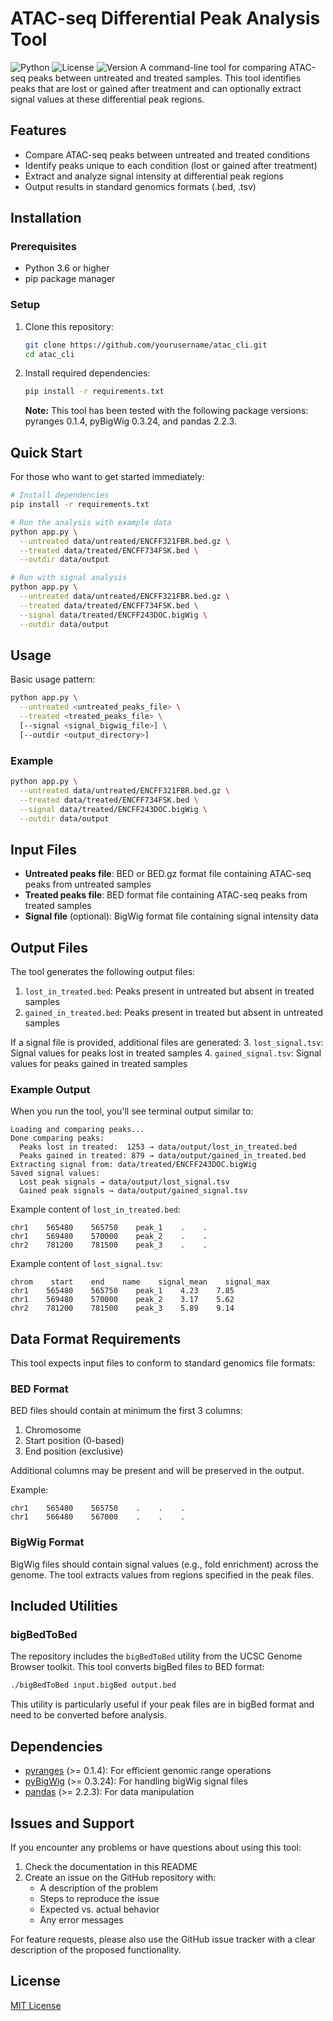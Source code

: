 # ATAC-seq Differential Peak Analysis Tool

![Python](https://img.shields.io/badge/python-≥3.6-blue.svg)
![License](https://img.shields.io/badge/license-MIT-green.svg)
![Version](https://img.shields.io/badge/version-0.1.0-orange.svg)
A command-line tool for comparing ATAC-seq peaks between untreated and treated samples. This tool identifies peaks that are lost or gained after treatment and can optionally extract signal values at these differential peak regions.

## Features

- Compare ATAC-seq peaks between untreated and treated conditions
- Identify peaks unique to each condition (lost or gained after treatment)
- Extract and analyze signal intensity at differential peak regions
- Output results in standard genomics formats (.bed, .tsv)

## Installation

### Prerequisites

- Python 3.6 or higher
- pip package manager

### Setup

1. Clone this repository:
   ```bash
   git clone https://github.com/yourusername/atac_cli.git
   cd atac_cli
   ```

2. Install required dependencies:
   ```bash
   pip install -r requirements.txt
   ```

   **Note:** This tool has been tested with the following package versions: pyranges 0.1.4, pyBigWig 0.3.24, and pandas 2.2.3.
## Quick Start

For those who want to get started immediately:

```bash
# Install dependencies
pip install -r requirements.txt

# Run the analysis with example data
python app.py \
  --untreated data/untreated/ENCFF321FBR.bed.gz \
  --treated data/treated/ENCFF734FSK.bed \
  --outdir data/output

# Run with signal analysis
python app.py \
  --untreated data/untreated/ENCFF321FBR.bed.gz \
  --treated data/treated/ENCFF734FSK.bed \
  --signal data/treated/ENCFF243DOC.bigWig \
  --outdir data/output
```

## Usage

Basic usage pattern:

```bash
python app.py \
  --untreated <untreated_peaks_file> \
  --treated <treated_peaks_file> \
  [--signal <signal_bigwig_file>] \
  [--outdir <output_directory>]
```

### Example

```bash
python app.py \
  --untreated data/untreated/ENCFF321FBR.bed.gz \
  --treated data/treated/ENCFF734FSK.bed \
  --signal data/treated/ENCFF243DOC.bigWig \
  --outdir data/output
```

## Input Files

- **Untreated peaks file**: BED or BED.gz format file containing ATAC-seq peaks from untreated samples
- **Treated peaks file**: BED format file containing ATAC-seq peaks from treated samples
- **Signal file** (optional): BigWig format file containing signal intensity data

## Output Files

The tool generates the following output files:

1. `lost_in_treated.bed`: Peaks present in untreated but absent in treated samples
2. `gained_in_treated.bed`: Peaks present in treated but absent in untreated samples

If a signal file is provided, additional files are generated:
3. `lost_signal.tsv`: Signal values for peaks lost in treated samples
4. `gained_signal.tsv`: Signal values for peaks gained in treated samples

### Example Output

When you run the tool, you'll see terminal output similar to:

```
Loading and comparing peaks...
Done comparing peaks:
  Peaks lost in treated:  1253 → data/output/lost_in_treated.bed
  Peaks gained in treated: 879 → data/output/gained_in_treated.bed
Extracting signal from: data/treated/ENCFF243DOC.bigWig
Saved signal values:
  Lost peak signals → data/output/lost_signal.tsv
  Gained peak signals → data/output/gained_signal.tsv
```

Example content of `lost_in_treated.bed`:
```
chr1    565480    565750    peak_1    .    .
chr1    569480    570000    peak_2    .    .
chr2    781200    781500    peak_3    .    .
```

Example content of `lost_signal.tsv`:
```
chrom    start    end    name    signal_mean    signal_max
chr1    565480    565750    peak_1    4.23    7.85
chr1    569480    570000    peak_2    3.17    5.62
chr2    781200    781500    peak_3    5.89    9.14
```

## Data Format Requirements

This tool expects input files to conform to standard genomics file formats:

### BED Format

BED files should contain at minimum the first 3 columns:
1. Chromosome
2. Start position (0-based)
3. End position (exclusive)

Additional columns may be present and will be preserved in the output.

Example:
```
chr1    565480    565750    .    .    .
chr1    566480    567000    .    .    .
```

### BigWig Format

BigWig files should contain signal values (e.g., fold enrichment) across the genome. The tool extracts values from regions specified in the peak files.

## Included Utilities

### bigBedToBed

The repository includes the `bigBedToBed` utility from the UCSC Genome Browser toolkit. This tool converts bigBed files to BED format:

```bash
./bigBedToBed input.bigBed output.bed
```

This utility is particularly useful if your peak files are in bigBed format and need to be converted before analysis.

## Dependencies

- [pyranges](https://github.com/biocore-ntnu/pyranges) (>= 0.1.4): For efficient genomic range operations
- [pyBigWig](https://github.com/deeptools/pyBigWig) (>= 0.3.24): For handling bigWig signal files
- [pandas](https://pandas.pydata.org/) (>= 2.2.3): For data manipulation

## Issues and Support

If you encounter any problems or have questions about using this tool:

1. Check the documentation in this README
2. Create an issue on the GitHub repository with:
   - A description of the problem
   - Steps to reproduce the issue
   - Expected vs. actual behavior
   - Any error messages

For feature requests, please also use the GitHub issue tracker with a clear description of the proposed functionality.

## License

[MIT License](LICENSE)
